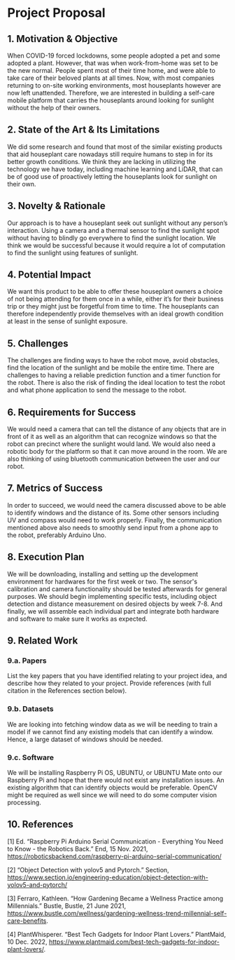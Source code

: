 # Project Proposal

## 1. Motivation & Objective
When COVID-19 forced lockdowns, some people adopted a pet and some adopted a plant. However, that was when work-from-home was set to be the new normal. People spent most of their time home, and were able to take care of their beloved plants at all times. Now, with most companies returning to on-site working environments, most houseplants however are now left unattended. Therefore, we are interested in building a self-care mobile platform that carries the houseplants around looking for sunlight without the help of their owners.

## 2. State of the Art & Its Limitations

We did some research and found that most of the similar existing products that aid houseplant care nowadays still require humans to step in for its better growth conditions. We think they are lacking in utilizing the technology we have today, including machine learning and LiDAR, that can be of good use of proactively letting the houseplants look for sunlight on their own.

## 3. Novelty & Rationale

Our approach is to have a houseplant seek out sunlight without any person’s interaction. Using a camera and a thermal sensor to find the sunlight spot without having to blindly go everywhere to find the sunlight location. We think we would be successful because it would require a lot of computation to find the sunlight using features of sunlight.

## 4. Potential Impact

We want this product to be able to offer these houseplant owners a choice of not being attending for them once in a while, either it’s for their business trip or they might just be forgetful from time to time. The houseplants can therefore independently provide themselves with an ideal growth condition at least in the sense of sunlight exposure.

## 5. Challenges

The challenges are finding ways to have the robot move, avoid obstacles, find the location of the sunlight and be mobile the entire time. There are challenges to having a reliable prediction function and a timer function for the robot. There is also the risk of finding the ideal location to test the robot and what phone application to send the message to the robot.

## 6. Requirements for Success

We would need a camera that can tell the distance of any objects that are in front of it as well as an algorithm that can recognize windows so that the robot can precinct where the sunlight would land. We would also need a robotic body for the platform so that it can move around in the room. We are also thinking of using bluetooth communication between the user and our robot. 

## 7. Metrics of Success

In order to succeed, we would need the camera discussed above to be able to identify windows and the distance of its. Some other sensors including UV and compass would need to work properly. Finally, the communication mentioned above also needs to smoothly send input from a phone app to the robot, preferably Arduino Uno.

## 8. Execution Plan

We will be downloading, installing and setting up the development environment for hardwares for the first week or two. The sensor's calibration and camera functionality should be tested afterwards for general purposes. We should begin implementing specific tests, including object detection and distance measurement on desired objects by week 7-8. And finally, we will assemble each individual part and integrate both hardware and software to make sure it works as expected.

## 9. Related Work

### 9.a. Papers

List the key papers that you have identified relating to your project idea, and describe how they related to your project. Provide references (with full citation in the References section below).

### 9.b. Datasets

We are looking into fetching window data as we will be needing to train a model if we cannot find any existing models that can identify a window. Hence, a large dataset of windows should be needed.

### 9.c. Software

We will be installing Raspberry Pi OS, UBUNTU, or UBUNTU Mate onto our Raspberry Pi and hope that there would not exist any installation issues. An existing algorithm that can identify objects would be preferable. OpenCV might be required as well since we will need to do some computer vision processing. 

## 10. References

[1] Ed. “Raspberry Pi Arduino Serial Communication - Everything You Need to Know - the Robotics Back.” End, 15 Nov. 2021, https://roboticsbackend.com/raspberry-pi-arduino-serial-communication/

[2] “Object Detection with yolov5 and Pytorch.” Section, https://www.section.io/engineering-education/object-detection-with-yolov5-and-pytorch/

[3] Ferraro, Kathleen. “How Gardening Became a Wellness Practice among Millennials.” Bustle, Bustle, 21 June 2021, https://www.bustle.com/wellness/gardening-wellness-trend-millennial-self-care-benefits.

[4] PlantWhisperer. “Best Tech Gadgets for Indoor Plant Lovers.” PlantMaid, 10 Dec. 2022, https://www.plantmaid.com/best-tech-gadgets-for-indoor-plant-lovers/.  
